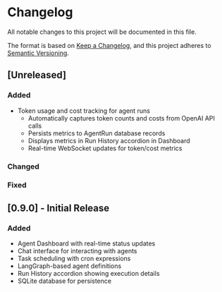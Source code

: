 # Changelog

All notable changes to this project will be documented in this file.

The format is based on [Keep a Changelog](https://keepachangelog.com/en/1.0.0/),
and this project adheres to [Semantic Versioning](https://semver.org/spec/v2.0.0.html).

## [Unreleased]

### Added
- Token usage and cost tracking for agent runs
  - Automatically captures token counts and costs from OpenAI API calls
  - Persists metrics to AgentRun database records
  - Displays metrics in Run History accordion in Dashboard
  - Real-time WebSocket updates for token/cost metrics

### Changed

### Fixed

## [0.9.0] - Initial Release

### Added
- Agent Dashboard with real-time status updates
- Chat interface for interacting with agents
- Task scheduling with cron expressions
- LangGraph-based agent definitions
- Run History accordion showing execution details
- SQLite database for persistence 
